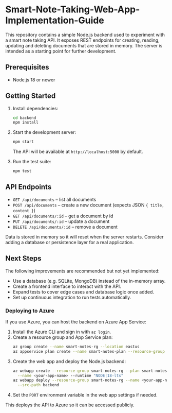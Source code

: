 # Smart-Note-Taking-Web-App-Implementation-Guide

This repository contains a simple Node.js backend used to experiment with a smart note taking API.
It exposes REST endpoints for creating, reading, updating and deleting documents that are stored in
memory. The server is intended as a starting point for further development.

## Prerequisites

- Node.js 18 or newer

## Getting Started

1. Install dependencies:

   ```bash
   cd backend
   npm install
   ```

2. Start the development server:

   ```bash
   npm start
   ```

   The API will be available at `http://localhost:5000` by default.

3. Run the test suite:

   ```bash
   npm test
   ```

## API Endpoints

- `GET /api/documents` – list all documents
- `POST /api/documents` – create a new document (expects JSON `{ title, content }`)
- `GET /api/documents/:id` – get a document by id
- `PUT /api/documents/:id` – update a document
- `DELETE /api/documents/:id` – remove a document

Data is stored in memory so it will reset when the server restarts.
Consider adding a database or persistence layer for a real application.

## Next Steps

The following improvements are recommended but not yet implemented:

- Use a database (e.g. SQLite, MongoDB) instead of the in-memory array.
- Create a frontend interface to interact with the API.
- Expand tests to cover edge cases and database logic once added.
- Set up continuous integration to run tests automatically.

### Deploying to Azure

If you use Azure, you can host the backend on Azure App Service:

1. Install the Azure CLI and sign in with `az login`.
2. Create a resource group and App Service plan:
   ```bash
   az group create --name smart-notes-rg --location eastus
   az appservice plan create --name smart-notes-plan --resource-group smart-notes-rg --sku B1 --is-linux
   ```
3. Create the web app and deploy the Node.js backend:
   ```bash
   az webapp create --resource-group smart-notes-rg --plan smart-notes-plan \
     --name <your-app-name> --runtime "NODE|18-lts"
   az webapp deploy --resource-group smart-notes-rg --name <your-app-name> \
     --src-path backend
   ```
4. Set the `PORT` environment variable in the web app settings if needed.

This deploys the API to Azure so it can be accessed publicly.


